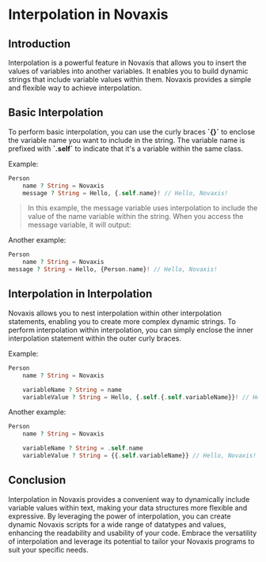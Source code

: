 # Interpolation in Novaxis

## Introduction

Interpolation is a powerful feature in Novaxis that allows you to insert the values of variables into another variables. It enables you to build dynamic strings that include variable values within them. Novaxis provides a simple and flexible way to achieve interpolation.

## Basic Interpolation

To perform basic interpolation, you can use the curly braces **\`{}\`** to enclose the variable name you want to include in the string. The variable name is prefixed with **\`.self\`** to indicate that it's a variable within the same class.

Example:
```PHP
Person
    name ? String = Novaxis
    message ? String = Hello, {.self.name}! // Hello, Novaxis!
```
> In this example, the message variable uses interpolation to include the value of the name variable within the string. When you access the message variable, it will output:

Another example:
```PHP
Person
    name ? String = Novaxis
message ? String = Hello, {Person.name}! // Hello, Novaxis!
```

## Interpolation in Interpolation

Novaxis allows you to nest interpolation within other interpolation statements, enabling you to create more complex dynamic strings. To perform interpolation within interpolation, you can simply enclose the inner interpolation statement within the outer curly braces.

Example:
```PHP
Person
    name ? String = Novaxis

    variableName ? String = name
    variableValue ? String = Hello, {.self.{.self.variableName}}! // Hello, Novaxis!
```
Another example:
```PHP
Person
    name ? String = Novaxis

    variableName ? String = .self.name
    variableValue ? String = {{.self.variableName}} // Hello, Novaxis!
```

## Conclusion

Interpolation in Novaxis provides a convenient way to dynamically include variable values within text, making your data structures more flexible and expressive. By leveraging the power of interpolation, you can create dynamic Novaxis scripts for a wide range of datatypes and values, enhancing the readability and usability of your code. Embrace the versatility of interpolation and leverage its potential to tailor your Novaxis programs to suit your specific needs.
